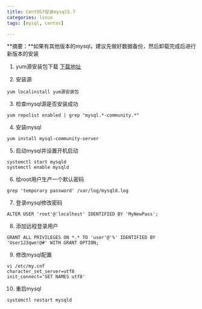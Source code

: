 ```yaml
---
title: CentOS7安装mysql5.7
categories: linux
tags: [mysql, centos]

---
```

**摘要：**如果有其他版本的mysql，建议先做好数据备份，然后卸载完成后进行新版本的安装

<!-- more -->

 1. yum源安装包下载
[下载地址](https://dev.mysql.com/downloads/repo/yum/)

 2. 安装源
```linux
yum localinstall yum源安装包
```

 3. 检查mysql源是否安装成功
```linux
yum repolist enabled | grep "mysql.*-community.*"
```

 4. 安装mysql
```linux
yum install mysql-community-server
```

 5. 启动mysql并设置开机启动
```linux
systemctl start mysqld
systemctl enable mysqld
```

 6. 给root用户生产一个默认密码
```linux
grep 'temporary password' /var/log/mysqld.log
```

 7. 登录mysql修改密码
```linux
ALTER USER 'root'@'localhost' IDENTIFIED BY 'MyNewPass';
```

 8. 添加远程登录用户
```linux
GRANT ALL PRIVILEGES ON *.* TO 'user'@'%' IDENTIFIED BY 'User123qwe!@#' WITH GRANT OPTION;
```

 9. 修改mysql配置
```linux
vi /etc/my.cnf
character_set_server=utf8
init_connect='SET NAMES utf8'
```

 10. 重启mysql
```linux
systemctl restart mysqld
```